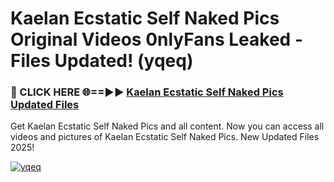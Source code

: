 # Kaelan Ecstatic Self Naked Pics Original Videos 0nlyFans Leaked - Files Updated! (yqeq)

<h3>🔴 CLICK HERE 🌐==►► <a href="https://tinyurl.com/yckcrads" rel="nofollow">Kaelan Ecstatic Self Naked Pics Updated Files</a></h3>

Get Kaelan Ecstatic Self Naked Pics and all content. Now you can access all videos and pictures of Kaelan Ecstatic Self Naked Pics. New Updated Files 2025!

[![yqeq](https://i.imgur.com/hpKpOFt.gif)](https://tinyurl.com/yckcrads)
